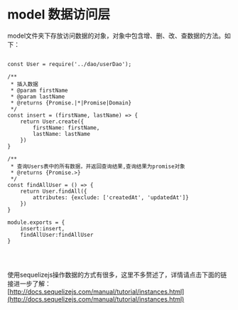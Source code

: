 model 数据访问层
=============

model文件夹下存放访问数据的对象，对象中包含增、删、改、查数据的方法。如下：
<pre>
<code>
const User = require('../dao/userDao');

/**
 * 插入数据
 * @param firstName
 * @param lastName
 * @returns {Promise.<Model>|*|Promise|Domain}
 */
const insert = (firstName, lastName) => {
    return User.create({
        firstName: firstName,
        lastName: lastName
    })
}

/**
 * 查询Users表中的所有数据，并返回查询结果,查询结果为promise对象
 * @returns {Promise.<Array.<Model>>}
 */
const findAllUser = () => {
    return User.findAll({
        attributes: {exclude: ['createdAt', 'updatedAt']}
    })
}

module.exports = {
    insert:insert,
    findAllUser:findAllUser
}


</code>
</pre>

使用sequelizejs操作数据的方式有很多，这里不多赘述了，详情请点击下面的链接进一步了解：<br/>
[http://docs.sequelizejs.com/manual/tutorial/instances.html](http://docs.sequelizejs.com/manual/tutorial/instances.html) 
